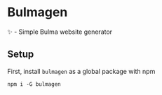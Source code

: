 # Bulmagen
✨ - Simple Bulma website generator

## Setup
First, install `bulmagen` as a global package with npm
```
npm i -G bulmagen
```
